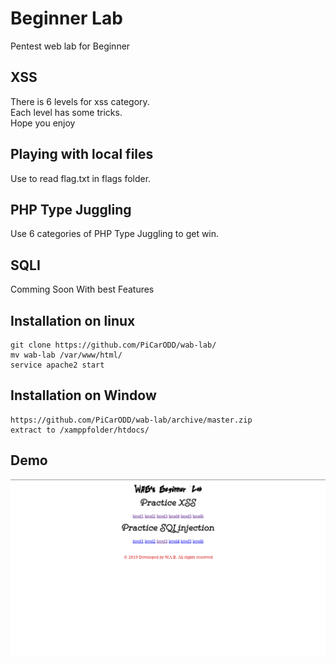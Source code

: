 # Beginner Lab
Pentest web lab for Beginner
## XSS
There is 6 levels for xss category.<br>
Each level has some tricks.<br>
Hope you enjoy
## Playing with local files
Use to read flag.txt in flags folder.
## PHP Type Juggling
Use 6 categories of PHP Type Juggling to get win.
## SQLI
Comming Soon With best Features
## Installation on linux
```
git clone https://github.com/PiCarODD/wab-lab/
mv wab-lab /var/www/html/
service apache2 start
```
## Installation on Window
```
https://github.com/PiCarODD/wab-lab/archive/master.zip
extract to /xamppfolder/htdocs/
```
## Demo
<img src="Screenshot from 2019-04-23 18-08-02.png">
